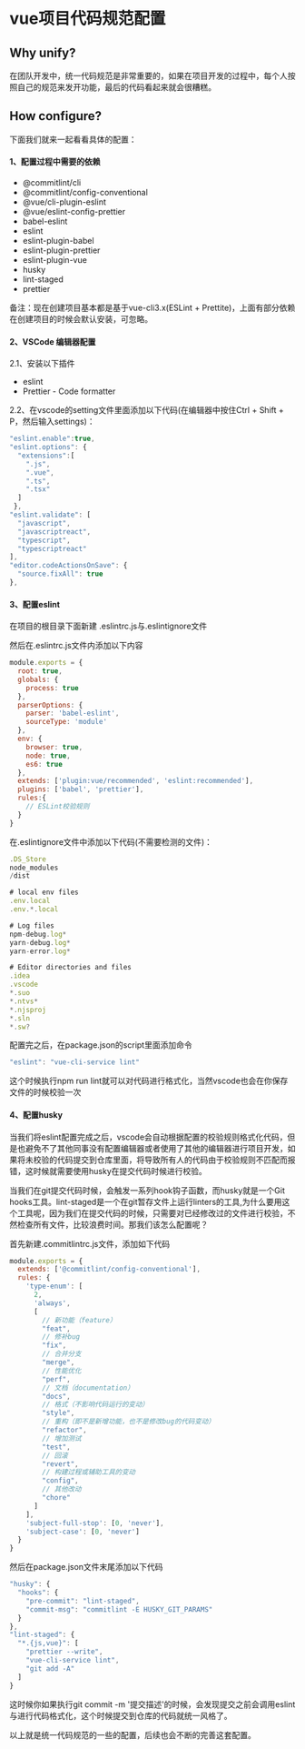# vue项目代码规范配置

## Why unify?

在团队开发中，统一代码规范是非常重要的，如果在项目开发的过程中，每个人按照自己的规范来发开功能，最后的代码看起来就会很糟糕。

## How configure?

下面我们就来一起看看具体的配置：

#### 1、配置过程中需要的依赖
* @commitlint/cli
* @commitlint/config-conventional
* @vue/cli-plugin-eslint
* @vue/eslint-config-prettier
* babel-eslint
* eslint
* eslint-plugin-babel
* eslint-plugin-prettier
* eslint-plugin-vue
* husky
* lint-staged
* prettier

备注：现在创建项目基本都是基于vue-cli3.x(ESLint + Prettite)，上面有部分依赖在创建项目的时候会默认安装，可忽略。

#### 2、VSCode 编辑器配置

2.1、安装以下插件
* eslint
* Prettier - Code formatter

2.2、在vscode的setting文件里面添加以下代码(在编辑器中按住Ctrl + Shift + P，然后输入settings)：
```js
"eslint.enable":true,
"eslint.options": {
  "extensions":[
    ".js",
    ".vue",
    ".ts",
    ".tsx"
  ]
 },
"eslint.validate": [
  "javascript",
  "javascriptreact",
  "typescript",
  "typescriptreact"
],
"editor.codeActionsOnSave": {
  "source.fixAll": true
},
```

#### 3、配置eslint

在项目的根目录下面新建 .eslintrc.js与.eslintignore文件

然后在.eslintrc.js文件内添加以下内容

```js
module.exports = {
  root: true,
  globals: {
    process: true
  },
  parserOptions: {
    parser: 'babel-eslint',
    sourceType: 'module'
  },
  env: {
    browser: true,
    node: true,
    es6: true
  },
  extends: ['plugin:vue/recommended', 'eslint:recommended'],
  plugins: ['babel', 'prettier'],
  rules:{ 
    // ESLint校验规则
  }
}
```

在.eslintignore文件中添加以下代码(不需要检测的文件)：

```js
.DS_Store
node_modules
/dist

# local env files
.env.local
.env.*.local

# Log files
npm-debug.log*
yarn-debug.log*
yarn-error.log*

# Editor directories and files
.idea
.vscode
*.suo
*.ntvs*
*.njsproj
*.sln
*.sw?
```

配置完之后，在package.json的script里面添加命令

```js
"eslint": "vue-cli-service lint"
```

这个时候执行npm run lint就可以对代码进行格式化，当然vscode也会在你保存文件的时候校验一次

#### 4、配置husky

当我们将eslint配置完成之后，vscode会自动根据配置的校验规则格式化代码，但是也避免不了其他同事没有配置编辑器或者使用了其他的编辑器进行项目开发，如果将未校验的代码提交到仓库里面，将导致所有人的代码由于校验规则不匹配而报错，这时候就需要使用husky在提交代码时候进行校验。

当我们在git提交代码时候，会触发一系列hook钩子函数，而husky就是一个Git hooks工具。lint-staged是一个在git暂存文件上运行linters的工具,为什么要用这个工具呢，因为我们在提交代码的时候，只需要对已经修改过的文件进行校验，不然检查所有文件，比较浪费时间。那我们该怎么配置呢？

首先新建.commitlintrc.js文件，添加如下代码

```js
module.exports = {
  extends: ['@commitlint/config-conventional'],
  rules: {
    'type-enum': [
      2,
      'always',
      [
        // 新功能（feature）
        "feat",
        // 修补bug
        "fix",
        // 合并分支
        "merge",
        // 性能优化
        "perf",
        // 文档（documentation）
        "docs",
        // 格式（不影响代码运行的变动）
        "style",
        // 重构（即不是新增功能，也不是修改bug的代码变动）
        "refactor",
        // 增加测试
        "test",
        // 回滚
        "revert",
        // 构建过程或辅助工具的变动
        "config",
        // 其他改动
        "chore"
      ]
    ],
    'subject-full-stop': [0, 'never'],
    'subject-case': [0, 'never']
  }
}
```

然后在package.json文件末尾添加以下代码

```js
"husky": {
  "hooks": {
    "pre-commit": "lint-staged",
    "commit-msg": "commitlint -E HUSKY_GIT_PARAMS"
  }
},
"lint-staged": {
  "*.{js,vue}": [
    "prettier --write",
    "vue-cli-service lint",
    "git add -A"
  ]
}
```

这时候你如果执行git commit -m '提交描述'的时候，会发现提交之前会调用eslint与进行代码格式化，这个时候提交到仓库的代码就统一风格了。

以上就是统一代码规范的一些的配置，后续也会不断的完善这套配置。



